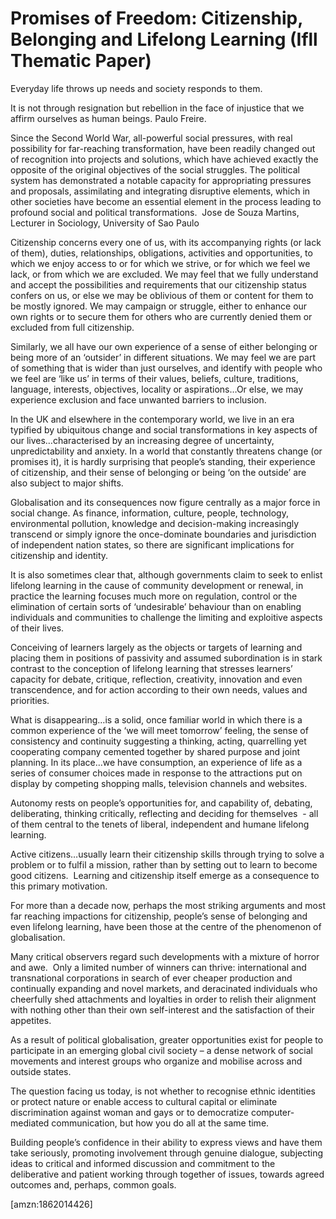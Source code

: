 Promises of Freedom: Citizenship, Belonging and Lifelong Learning (Ifll Thematic Paper)
=======================================================================================
Everyday life throws up needs and society responds to them.

It is not through resignation but rebellion in the face of injustice that we
affirm ourselves as human beings. Paulo Freire. 

Since the Second World War, all-powerful social pressures, with real possibility
for far-reaching transformation, have been readily changed out of recognition
into projects and solutions, which have achieved exactly the opposite of the
original objectives of the social struggles. The political system has
demonstrated a notable capacity for appropriating pressures and proposals,
assimilating and integrating disruptive elements, which in other societies have
become an essential element in the process leading to profound social and
political transformations.  Jose de Souza Martins, Lecturer in Sociology,
University of Sao Paulo

Citizenship concerns every one of us, with its accompanying rights (or lack of
them), duties, relationships, obligations, activities and opportunities, to
which we enjoy access to or for which we strive, or for which we feel we lack,
or from which we are excluded. We may feel that we fully understand and accept
the possibilities and requirements that our citizenship status confers on us, or
else we may be oblivious of them or content for them to be mostly ignored. We
may campaign or struggle, either to enhance our own rights or to secure them for
others who are currently denied them or excluded from full citizenship.

Similarly, we all have our own experience of a sense of either belonging or
being more of an ‘outsider’ in different situations. We may feel we are part of
something that is wider than just ourselves, and identify with people who we
feel are ‘like us’ in terms of their values, beliefs, culture, traditions,
language, interests, objectives, locality or aspirations…Or else, we may
experience exclusion and face unwanted barriers to inclusion.

In the UK and elsewhere in the contemporary world, we live in an era typified by
ubiquitous change and social transformations in key aspects of our
lives…characterised by an increasing degree of uncertainty, unpredictability and
anxiety. In a world that constantly threatens change (or promises it), it is
hardly surprising that people’s standing, their experience of citizenship, and
their sense of belonging or being ‘on the outside’ are also subject to major
shifts. 

Globalisation and its consequences now figure centrally as a major force in
social change. As finance, information, culture, people, technology,
environmental pollution, knowledge and decision-making increasingly transcend or
simply ignore the once-dominate boundaries and jurisdiction of independent
nation states, so there are significant implications for citizenship and
identity.

It is also sometimes clear that, although governments claim to seek to enlist
lifelong learning in the cause of community development or renewal, in practice
the learning focuses much more on regulation, control or the elimination of
certain sorts of ‘undesirable’ behaviour than on enabling individuals and
communities to challenge the limiting and exploitive aspects of their lives.

Conceiving of learners largely as the objects or targets of learning and placing
them in positions of passivity and assumed subordination is in stark contrast to
the conception of lifelong learning that stresses learners’ capacity for debate,
critique, reflection, creativity, innovation and even transcendence, and for
action according to their own needs, values and priorities.

What is disappearing…is a solid, once familiar world in which there is a common
experience of the ‘we will meet tomorrow’ feeling, the sense of consistency and
continuity suggesting a thinking, acting, quarrelling yet cooperating company
cemented together by shared purpose and joint planning. In its place…we have
consumption, an experience of life as a series of consumer choices made in
response to the attractions put on display by competing shopping malls,
television channels and websites.

Autonomy rests on people’s opportunities for, and capability of, debating,
deliberating, thinking critically, reflecting and deciding for themselves  - all
of them central to the tenets of liberal, independent and humane lifelong
learning. 

Active citizens…usually learn their citizenship skills through trying to solve a
problem or to fulfil a mission, rather than by setting out to learn to become
good citizens.  Learning and citizenship itself emerge as a consequence to this
primary motivation. 

For more than a decade now, perhaps the most striking arguments and most far
reaching impactions for citizenship, people’s sense of belonging and even
lifelong learning, have been those at the centre of the phenomenon of
globalisation. 

Many critical observers regard such developments with a mixture of horror and
awe.  Only a limited number of winners can thrive: international and
transnational corporations in search of ever cheaper production and continually
expanding and novel markets, and deracinated individuals who cheerfully shed
attachments and loyalties in order to relish their alignment with nothing other
than their own self-interest and the satisfaction of their appetites.

As a result of political globalisation, greater opportunities exist for people
to participate in an emerging global civil society – a dense network of social
movements and interest groups who organize and mobilise across and outside
states. 

The question facing us today, is not whether to recognise ethnic identities or
protect nature or enable access to cultural capital or eliminate discrimination
against woman and gays or to democratize computer-mediated communication, but
how you do all at the same time.

Building people’s confidence in their ability to express views and have them
take seriously, promoting involvement through genuine dialogue, subjecting ideas
to critical and informed discussion and commitment to the deliberative and
patient working through together of issues, towards agreed outcomes and,
perhaps, common goals. 

[amzn:1862014426]

